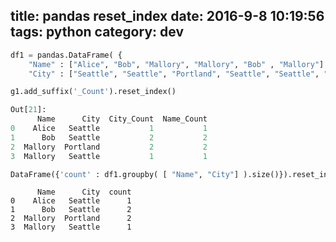 title: pandas reset_index
date: 2016-9-8 10:19:56
tags: python
category: dev
---

```python
df1 = pandas.DataFrame( {
    "Name" : ["Alice", "Bob", "Mallory", "Mallory", "Bob" , "Mallory"] ,
    "City" : ["Seattle", "Seattle", "Portland", "Seattle", "Seattle", "Portland"] } )
```

```python
g1.add_suffix('_Count').reset_index()
```

```python
Out[21]:
      Name      City  City_Count  Name_Count
0    Alice   Seattle           1           1
1      Bob   Seattle           2           2
2  Mallory  Portland           2           2
3  Mallory   Seattle           1           1
```

```python
DataFrame({'count' : df1.groupby( [ "Name", "City"] ).size()}).reset_index()
```

```
      Name      City  count
0    Alice   Seattle      1
1      Bob   Seattle      2
2  Mallory  Portland      2
3  Mallory   Seattle      1
```
